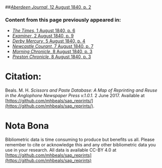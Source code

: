 ##[*Aberdeen Journal*, 12 August 1840, p. 2](https://mhbeals.github.io/sap_html/Aberdeen-Journal/Aberdeen-Journal-12-August-1840-p-2)

### Content from this page previously appeared in:
+ [*The Times*, 1 August 1840, p. 6](https://mhbeals.github.io/sap_html/The-Times/The-Times-1-August-1840-p-6)
+ [*Examiner*, 2 August 1840, p. 9](https://mhbeals.github.io/sap_html/Examiner/Examiner-2-August-1840-p-9)
+ [*Derby Mercury*, 5 August 1840, p. 4](https://mhbeals.github.io/sap_html/Derby-Mercury/Derby-Mercury-5-August-1840-p-4)
+ [*Newcastle Courant*, 7 August 1840, p. 7](https://mhbeals.github.io/sap_html/Newcastle-Courant/Newcastle-Courant-7-August-1840-p-7)
+ [*Morning Chronicle*, 8 August 1840, p. 3](https://mhbeals.github.io/sap_html/Morning-Chronicle/Morning-Chronicle-8-August-1840-p-3)
+ [*Preston Chronicle*, 8 August 1840, p. 3](https://mhbeals.github.io/sap_html/Preston-Chronicle/Preston-Chronicle-8-August-1840-p-3)
                    
# Citation: 

Beals. M. H. *Scissors and Paste Database: A Map of Reprinting and Reuse in the Anglophone Newspaper Press v.1.0.1.* 2 June 2017. Available at [https://github.com/mhbeals/sap_reprints/](https://github.com/mhbeals/sap_reprints/). 
                    
# Nota Bona

Bibliometric data is time consuming to produce but benefits us all. Please remember to cite or acknowledge this and any other bibliometric data you use in your research. All data is available CC-BY 4.0 at [https://github.com/mhbeals/sap_reprints](https://github.com/mhbeals/sap_reprints)